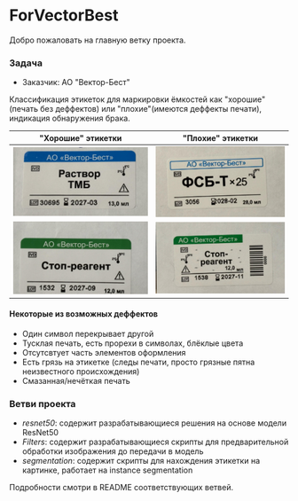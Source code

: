 # ForVectorBest

Добро пожаловать на главную ветку проекта.

### Задача
- Заказчик: АО "Вектор-Бест"

Классификация этикеток для маркировки ёмкостей как "хорошие"(печать без деффектов) или "плохие"(имеются деффекты печати), индикация обнаружения брака.

| "Хорошие" этикетки | "Плохие" этикетки |
|:-:|:-:|
| <img src="assets/good_example_1.jpg" alt="good example #1"> | <img src="assets/bad_example_1.jpg" alt="bad example #1"> |
| <img src="assets/good_example_2.jpg" alt="good example #2"> | <img src="assets/bad_example_2.jpg" alt="bad example #2"> |

#### Некоторые из возможных деффектов
- Один символ перекрывает другой
- Тусклая печать, есть прорехи в символах, блёклые цвета
- Отсутсвтует часть элементов оформления
- Есть грязь на этикетке (следы печати, просто грязные пятна неизвестного происхождения)
- Смазанная/нечёткая печать

### Ветви проекта
- _resnet50_: содержит разрабатывающиеся решения на основе модели ResNet50
- _Filters_: содержит разрабатывающиеся скрипты для предварительной обработки изображения до передачи в модель
- _segmentation_: содержит скрипты для нахождения этикетки на картинке, работает на instance segmentation

Подробности смотри в README соответствующих ветвей.

